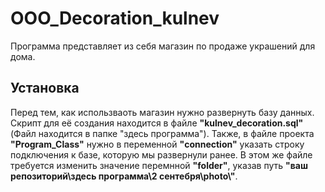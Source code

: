 # OOO_Decoration_kulnev
Программа представляет из себя магазин по продаже украшений для дома.

## Установка
Перед тем, как использваоть магазин нужно развернуть базу данных. Скрипт для её создания находится в файле **"kulnev_decoration.sql"** (Файл находится в папке "здесь программа").
Также, в файле проекта **"Program_Class"** нужно в переменной **"connection"** указать строку подключения к базе, которую мы развернули ранее.
В этом же файле требуется изменить значение перемнной **"folder"**, указав путь **"ваш репозиторий\\здесь программа\\2 сентебря\\photo\\"**.

